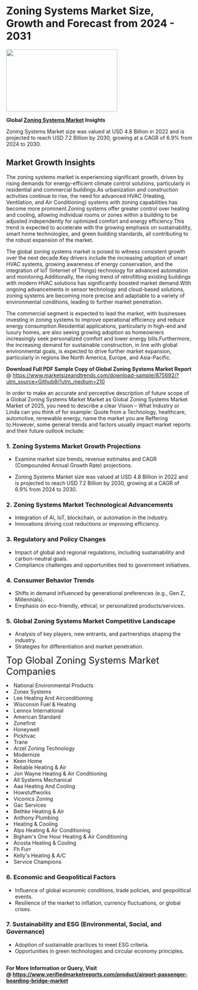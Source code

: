 <H1>Zoning Systems Market Size, Growth and Forecast from 2024 - 2031</H1><img class="aligncenter size-medium wp-image-584254" src="https://thirdeyenews.in/wp-content/uploads/2024/09/Global-Market-Research-300x168.jpeg" alt="" width="300" height="168" /><p><strong>Global&nbsp;<a href="https://www.marketsizeandtrends.com/download-sample/875692/?utm_source=Github8j?utm_medium=210">Zoning Systems Market</a> Insights</strong></p><p>Zoning Systems Market size was valued at USD 4.8 Billion in 2022 and is projected to reach USD 7.2 Billion by 2030, growing at a CAGR of 6.9% from 2024 to 2030.</p><p><h2>Market Growth Insights</h2> <p>The zoning systems market is experiencing significant growth, driven by rising demands for energy-efficient climate control solutions, particularly in residential and commercial buildings.As urbanization and construction activities continue to rise, the need for advanced HVAC (Heating, Ventilation, and Air Conditioning) systems with zoning capabilities has become more prominent.Zoning systems offer greater control over heating and cooling, allowing individual rooms or zones within a building to be adjusted independently for optimized comfort and energy efficiency.This trend is expected to accelerate with the growing emphasis on sustainability, smart home technologies, and green building standards, all contributing to the robust expansion of the market.</p> <p>The global zoning systems market is poised to witness consistent growth over the next decade.Key drivers include the increasing adoption of smart HVAC systems, growing awareness of energy conservation, and the integration of IoT (Internet of Things) technology for advanced automation and monitoring.Additionally, the rising trend of retrofitting existing buildings with modern HVAC solutions has significantly boosted market demand.With ongoing advancements in sensor technology and cloud-based solutions, zoning systems are becoming more precise and adaptable to a variety of environmental conditions, leading to further market penetration.</p> <p>The commercial segment is expected to lead the market, with businesses investing in zoning systems to improve operational efficiency and reduce energy consumption.Residential applications, particularly in high-end and luxury homes, are also seeing growing adoption as homeowners increasingly seek personalized comfort and lower energy bills.Furthermore, the increasing demand for sustainable construction, in line with global environmental goals, is expected to drive further market expansion, particularly in regions like North America, Europe, and Asia-Pacific.</p> <p><span class=""><strong>Download Full PDF Sample Copy of Global Zoning Systems Market Report</strong> @ <a href="https://www.marketsizeandtrends.com/download-sample/875692/?utm_source=Github8j?utm_medium=210" target="_blank">https://www.marketsizeandtrends.com/download-sample/875692/?utm_source=Github8j?utm_medium=210</a></span></p><p>In order to make an accurate and perceptive description of future scope of a Global&nbsp;Zoning Systems Market Market as Global&nbsp;Zoning Systems Market Market of 2025, you need to describe a clear Vision &ndash; What Industry or Linda can you think of for example: Quote from a Technology, healthcare, automotive, renewable energy, name the market you are Reffering to.However, some general trends and factors usually impact market reports and their future outlook include:</p><h3>1.&nbsp;<strong>Zoning Systems Market Growth Projections</strong></h3><ul><li>Examine market size trends, revenue estimates and CAGR (Compounded Annual Growth Rate) projections.</li><li><p>Zoning Systems Market size was valued at USD 4.8 Billion in 2022 and is projected to reach USD 7.2 Billion by 2030, growing at a CAGR of 6.9% from 2024 to 2030.</p></li></ul><h3>2.&nbsp;<strong>Zoning Systems Market Technological Advancements</strong></h3><ul><li>Integration of AI, IoT, blockchain, or automation in the industry.</li><li>Innovations driving cost reductions or improving efficiency.</li></ul><h3>3.&nbsp;<strong>Regulatory and Policy Changes</strong></h3><ul><li>Impact of global and regional regulations, including sustainability and carbon-neutral goals.</li><li>Compliance challenges and opportunities tied to government initiatives.</li></ul><h3>4.&nbsp;<strong>Consumer Behavior Trends</strong></h3><ul><li>Shifts in demand influenced by generational preferences (e.g., Gen Z, Millennials).</li><li>Emphasis on eco-friendly, ethical, or personalized products/services.</li></ul><h3>5.&nbsp;<strong>Global Zoning Systems Market Competitive Landscape</strong></h3><ul><li>Analysis of key players, new entrants, and partnerships shaping the industry.</li><li>Strategies for differentiation and market penetration.</li></ul><p data-pm-slice="1 1 []"><span style="color: inherit; font-family: inherit; font-size: 25px;">Top Global Zoning Systems Market Companies</span></p><div class="" data-test-id=""><p><li>National Environmental Products</li><li> Zonex Systems</li><li> Lee Heating And Airconditioning</li><li> Wisconsin Fuel & Heating</li><li> Lennox International</li><li> American Standard</li><li> Zonefirst</li><li> Honeywell</li><li> Pickhvac</li><li> Trane</li><li> Arzel Zoning Technology</li><li> Modernize</li><li> Keen Home</li><li> Reliable Heating & Air</li><li> Jon Wayne Heating & Air Conditioning</li><li> All Systems Mechanical</li><li> Aaa Heating And Cooling</li><li> Howstuffworks</li><li> Viconics Zoning</li><li> Gac Services</li><li> Bethke Heating & Air</li><li> Anthony Plumbing</li><li> Heating & Cooling</li><li> Alps Heating & Air Conditioning</li><li> Bigham's One Hour Heating & Air Conditioning</li><li> Acosta Heating & Cooling</li><li> Fh Furr</li><li> Kelly's Heating & A/C</li><li> Service Champions</li></p></div><h3>6.&nbsp;<strong>Economic and Geopolitical Factors</strong></h3><ul><li>Influence of global economic conditions, trade policies, and geopolitical events.</li><li>Resilience of the market to inflation, currency fluctuations, or global crises.</li></ul><h3>7.&nbsp;<strong>Sustainability and ESG (Environmental, Social, and Governance)</strong></h3><ul><li>Adoption of sustainable practices to meet ESG criteria.</li><li>Opportunities in green technologies and circular economy principles.</li></ul><h2><strong style="font-size: 14px;">For More Information or Query, Visit @&nbsp;</strong><a style="background-color: #ffffff; font-size: 14px;" href="https://www.marketsizeandtrends.com/report/zoning-systems-market/" target="_blank">https://www.verifiedmarketreports.com/product/airport-passenger-boarding-bridge-market</a></h2>